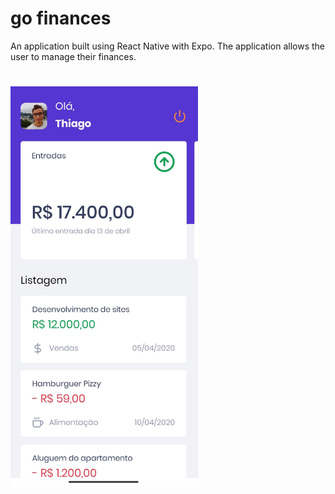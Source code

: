 # go finances
An application built using React Native with Expo. The application allows the user to manage their finances.
#
<img src="https://github.com/euthribeiro/gofinances/blob/master/public/exemple.jpg" width="300">
